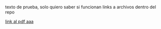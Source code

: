 texto de prueba, solo quiero saber si funcionan links a archivos dentro del repo

[link al pdf aaa](https://github.com/3r3n-n/3r3n-n.github.io/blob/main/otherfiles/3_tested_ideas.pdf)

